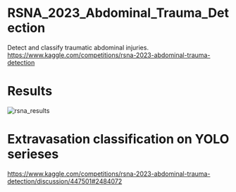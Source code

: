 # RSNA_2023_Abdominal_Trauma_Detection
Detect and classify traumatic abdominal injuries.
https://www.kaggle.com/competitions/rsna-2023-abdominal-trauma-detection

# Results
![rsna_results](https://github.com/Egorgij21/RSNA_2023_Abdominal_Trauma_Detection/assets/70803676/bffa8ccd-a27c-43a3-be48-274761225741)

# Extravasation classification on YOLO serieses
https://www.kaggle.com/competitions/rsna-2023-abdominal-trauma-detection/discussion/447501#2484072
